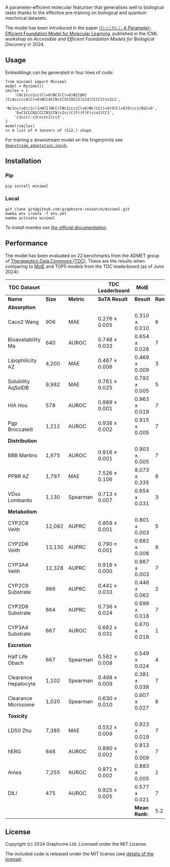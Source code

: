 A parameter-efficient molecular featuriser that generalises well to biological tasks thanks to the effective pre-training on biological and quantum mechnical datasets.

The model has been introduced in the paper [𝙼𝚒𝚗𝚒𝙼𝚘𝚕: A Parameter-Efficient Foundation Model for Molecular Learning](https://arxiv.org/abs/2404.14986), published in the ICML workshop on *Accessible and Efficient Foundation Models for Biological Discovery* in 2024.

## Usage

Embeddings can be generated in four lines of code:

```
from minimol import Minimol
model = Minimol()
smiles = [
    'COc1ccc2cc(C(=O)NC3(C(=O)N[C@H](Cc4ccccc4)C(=O)NCC4CCN(CC5CCOCC5)CC4)CCCC3)sc2c1',
    'Nc1nc(=O)c2c([nH]1)NCC(CNc1ccc(C(=O)NC(CCC(=O)O)C(=O)O)cc1)N2C=O',
    'O=C1CCCN1CCCCN1CCN(c2cc(C(F)(F)F)ccn2)CC1',
    'c1ccc(-c2cccnc2)cc1',
]
model(smiles)
>> A list of 4 tensors of (512,) shape
```

For training a downstream model on the fingerprints see [`downstream_adaptation.ipnyb`](notebooks/downstream_adaptation.ipynb).

## Installation

### Pip
```
pip install minimol
```

### Local
``` 
git clone git@github.com:graphcore-research/minimol.git 
mamba env create -f env.yml
mamba activate minimol
```
*To install mamba see [the official documentation](https://mamba.readthedocs.io/en/latest/installation/mamba-installation.html).*

## Performance

The model has been evaluated on 22 benchmarks from the ADMET group of [Therapeutics Data Commons (TDC)](https://tdcommons.ai). These are the results when comparing to [MolE](https://arxiv.org/abs/2211.02657) and TOP5 models from the TDC leaderboard (as of June 2024):

| TDC Dataset          |          |            | TDC Leaderboard | MolE           |          | MiniMol (GINE)|          |
|----------------------|----------|------------|-----------------|----------------|----------|---------------|----------|
| **Name**             | **Size** | **Metric** | **SoTA Result** | **Result**     | **Rank** | **Result**    | **Rank** |
| **Absorption**       |          |            |                 |                |          |               |          |
| Caco2 Wang           | 906      | MAE        | 0.276 ± 0.005   | 0.310 ± 0.010  | 6        | 0.324 ± 0.012 | 7        |
| Bioavailability Ma   | 640      | AUROC      | 0.748 ± 0.033   | 0.654 ± 0.028  | 7        | 0.699 ± 0.008 | 6        |
| Lipophilicity AZ     | 4,200    | MAE        | 0.467 ± 0.006   | 0.469 ± 0.009  | 3        | 0.455 ± 0.001 | 1        |
| Solubility AqSolDB   | 9,982    | MAE        | 0.761 ± 0.025   | 0.792 ± 0.005  | 5        | 0.750 ± 0.012 | 1        |
| HIA Hou              | 578      | AUROC      | 0.989 ± 0.001   | 0.963 ± 0.019  | 7        | 0.994 ± 0.003 | 1        |
| Pgp Broccatelli      | 1,212    | AUROC      | 0.938 ± 0.002   | 0.915 ± 0.005  | 7        | 0.994 ± 0.002 | 1        |
| **Distribution**     |          |            |                 |                |          |               |          |
| BBB Martins          | 1,975    | AUROC      | 0.916 ± 0.001   | 0.903 ± 0.005  | 7        | 0.923 ± 0.002 | 1        |
| PPBR AZ              | 1,797    | MAE        | 7.526 ± 0.106   | 8.073 ± 0.335  | 6        | 7.807 ± 0.188 | 4        |
| VDss Lombardo        | 1,130    | Spearman   | 0.713 ± 0.007   | 0.654 ± 0.031  | 3        | 0.570 ± 0.015 | 7        |
| **Metabolism**       |          |            |                 |                |          |               |          |
| CYP2C9 Veith         | 12,092   | AUPRC      | 0.859 ± 0.001   | 0.801 ± 0.003  | 5        | 0.819 ± 0.001 | 4        |
| CYP2D6 Veith         | 13,130   | AUPRC      | 0.790 ± 0.001   | 0.682 ± 0.008  | 6        | 0.718 ± 0.003 | 5        |
| CYP3A4 Veith         | 12,328   | AUPRC      | 0.916 ± 0.000   | 0.867 ± 0.003  | 7        | 0.878 ± 0.001 | 5        |
| CYP2C9 Substrate     | 666      | AUPRC      | 0.441 ± 0.033   | 0.446 ± 0.062  | 2        | 0.481 ± 0.013 | 1        |
| CYP2D6 Substrate     | 664      | AUPRC      | 0.736 ± 0.024   | 0.699 ± 0.018  | 7        | 0.726 ± 0.006 | 2        |
| CYP3A4 Substrate     | 667      | AUROC      | 0.662 ± 0.031   | 0.670 ± 0.018  | 1        | 0.644 ± 0.006 | 6        |
| **Excretion**        |          |            |                 |                |          |               |          |
| Half Life Obach      | 667      | Spearman   | 0.562 ± 0.008   | 0.549 ± 0.024  | 4        | 0.493 ± 0.002 | 7        |
| Clearance Hepatocyte | 1,102    | Spearman   | 0.498 ± 0.009   | 0.381 ± 0.038  | 7        | 0.448 ± 0.006 | 4        |
| Clearance Microsome  | 1,020    | Spearman   | 0.630 ± 0.010   | 0.607 ± 0.027  | 6        | 0.652 ± 0.007 | 1        |
| **Toxicity**         |          |            |                 |                |          |               |          |
| LD50 Zhu             | 7,385    | MAE        | 0.552 ± 0.009   | 0.823 ± 0.019  | 7        | 0.588 ± 0.010 | 3        |
| hERG                 | 648      | AUROC      | 0.880 ± 0.002   | 0.813 ± 0.009  | 7        | 0.849 ± 0.007 | 6        |
| Ames                 | 7,255    | AUROC      | 0.871 ± 0.002   | 0.883 ± 0.005  | 1        | 0.856 ± 0.001 | 5        |
| DILI                 | 475      | AUROC      | 0.925 ± 0.005   | 0.577 ± 0.021  | 7        | 0.944 ± 0.007 | 1        |
|                      |          |            |                 | **Mean Rank:** | 5.2      |               | 3.4      |

## License

Copyright (c) 2024 Graphcore Ltd. Licensed under the MIT License.

The included code is released under the MIT license (see [details of the license](LICENSE)).